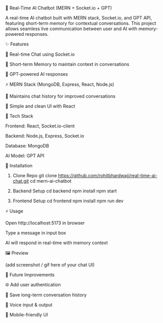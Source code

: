 🚀 Real-Time AI Chatbot (MERN + Socket.io + GPT)

A real-time AI chatbot built with MERN stack, Socket.io, and GPT API, featuring short-term memory for contextual conversations.
This project allows seamless live communication between user and AI with memory-powered responses.

✨ Features

💬 Real-time Chat using Socket.io

🧠 Short-term Memory to maintain context in conversations

🤖 GPT-powered AI responses

⚡ MERN Stack (MongoDB, Express, React, Node.js)

📜 Maintains chat history for improved conversations

🎨 Simple and clean UI with React

📂 Tech Stack

Frontend: React, Socket.io-client

Backend: Node.js, Express, Socket.io

Database: MongoDB

AI Model: GPT API

🔧 Installation
1. Clone Repo
git clone https://github.com/rohitbhardwajj/real-time-ai-chat.git
cd mern-ai-chatbot

2. Backend Setup
cd backend
npm install
npm start

3. Frontend Setup
cd frontend
npm install
npm run dev

⚡ Usage

Open http://localhost:5173 in browser

Type a message in input box

AI will respond in real-time with memory context

🖼 Preview

(add screenshot / gif here of your chat UI)

🚀 Future Improvements

🌐 Add user authentication

💾 Save long-term conversation history

🎤 Voice input & output

📱 Mobile-friendly UI
